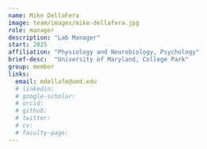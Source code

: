 ```yaml
---
name: Mike DellaFera
image: team/images/mike-dellafera.jpg
role: manager
description: "Lab Manager"
start: 2025
affiliation: "Physiology and Neurobiology, Psychology"
brief-desc:  "University of Maryland, College Park"
group: member
links:
  email: mdellafe@umd.edu
  # linkedin: 
  # google-scholar: 
  # orcid: 
  # github: 
  # twitter:   
  # cv: 
  # faculty-page: 
---
```

